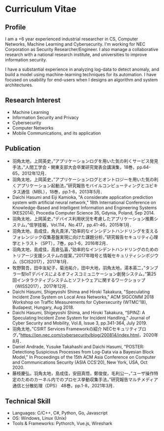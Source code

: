 # Curriculum Vitae

## Profile

I am a +6 year experienced industrial researcher in CS, Computer Networks, Machine Learning and Cybersecurity. I'm working for NEC Corporation as Security Researcher/Engineer. I also manage a collaborative research with a national research institute, and universities to improve information security.

I have a substantial experience in analyzing log-data to detect anomaly, and build a model using machine-learning techniques for its automation. I have focused on usability for end-users when I designs an algorithm and system architectures.

## Research Interest

- Machine Learning
- Information Security and Privacy
- Cybersecurity
- Computer Networks
- Mobile Communications, and its application

## Publication

- 羽角太地，上岡英史，”アプリケーションログを用いた気の利くサービス発見手法，”人間工学会・関東支部大会卒業研究発表会講演集，18巻，pp.64-65，2012年12月．
- 羽角太地，上岡英史，”アプリケーションログとオントロジーを用いた気の利くアプリケーション起動法，”研究報告モバイルコンピューティングとユビキタス通信（MBL），18巻，pp.1-6，2013年5月．
- Daichi Hasumi and Eiji Kamioka, "A considerate application prediction system with artificial neural network," 18th International Conference on Knowledge-Based and Intelligent Information and Engineering Systems (KES2014), Procedia Computer Science 35, Gdynia, Poland, Sep 2014.
- 羽角太地，上岡英史，”デバイス利用状況を考慮したアプリケーション推薦システム，”信学技報，Vol.114，No.417，pp.41-46，2015年1月．
- 羽角太地，島成佳，角丸貴洋，”効率的なインシデントハンドリングを支えるフォレンジック収集基盤実現に向けた課題分析，”研究報告セキュリティ心理学とトラスト（SPT），7巻，pp.1-6，2016年2月．
- 羽角太地，島成佳，高倉弘喜，”効率的なインシデントハンドリングのためのトリアージ支援システムの提案，”2017年暗号と情報セキュリティシンポジウム（SCIS2017），2017年1月．
- 牧野賢吾，田中友紀子，菊池祐介，田中大地，羽角太地，湯本英二，”タンブラー型IoTデバイスによるオフィスコミュニケーション創発システム，”第25回インタラクティブシステムとソフトウェアに関するワークショップ（WISS2017），2017年12月．
- Daichi Hasumi, Shigeyoshi Shima and Hiroki Takakura, "Speculating Incident Zone System on Local Area Networks," ACM SIGCOMM 2018 Workshop on Traffic Measurements for Cybersecurity (WTMC'18), Budapest, Hungary, Aug 2018.
- Daichi Hasumi, Shigeyoshi Shima, and Hiroki Takakura, “SPINZ: A Speculating Incident Zone System for Incident Handling,” Journal of Cyber Security and Mobility, Vol.8, Issue 3, pp.341-364, July 2019.
- 羽角太地，”CSIRT Services Frameworkの紹介 NECセキュリティブログ，”<https://jpn.nec.com/cybersecurity/blog/200814/index.html>，2020年8月．
- Daniel Andrade, Yusuke Takahashi and Daichi Hasumi, "POSTER: Detectiong Suspicious Processes from Log-Data via a Bayesian Block Model," In Proceedings of the 15th ACM Asia Conference on Computer and Communications Security (ASIA CCS'20), New York, USA, Oct 2020.
- 藤枝慶弘，羽角太地，島成佳，安田真悟，鄭俊俊，毛利公一，”ユーザ操作特定のためのカーネル内でのプロセス挙動収集手法，”研究報告マルチメディア通信と分散処理（DPS） 48巻，pp.1-8，2021年3月．

## Technical Skill

- Languages: C/C++, C#, Python, Go, Javascript
- OS: Windows, Linux (Unix)
- Tools & Frameworks: Pythorch, Vue.js, Wireshark

